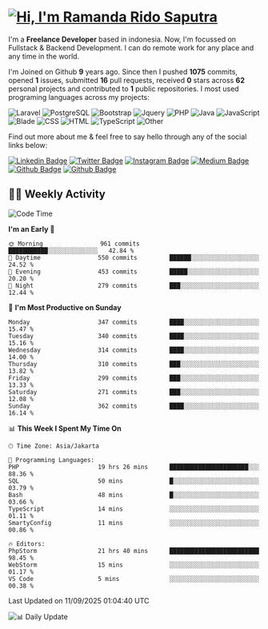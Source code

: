 # [![Hi, I'm Ramanda Rido Saputra](https://readme-typing-svg.herokuapp.com?size=24&vCenter=true&lines=%F0%9F%91%8B+Hi%2C+I'm+Ramanda+Rido+Saputra+;%F0%9F%92%BB+Fullstack+Web+Developer+)](https://git.io/typing-svg)

I'm a **Freelance Developer** based in indonesia. Now, I'm focussed on Fullstack & Backend Development. I can do remote work for any place and any time in the world.

I'm Joined on Github **9** years ago. Since then I pushed **1075** commits, opened **1** issues, submitted **16** pull requests, received **0** stars across **62** personal projects and contributed to **1** public repositories.
I most used programing languages across my projects:

![Laravel](https://img.shields.io/badge/Laravel-FF2D20?flat&logo=laravel&logoColor=white)
![PostgreSQL](https://img.shields.io/badge/PostgreSQL-316192?flat&logo=postgresql&logoColor=white)
![Bootstrap](https://img.shields.io/badge/Bootstrap-563D7C?flat&logo=bootstrap&logoColor=white)
![Jquery](https://img.shields.io/badge/jQuery-0769AD?flat&logo=jquery&logoColor=white)
![PHP](https://img.shields.io/badge/-PHP-%234F5D95?style=flat&logo=PHP&logoColor=white)
![Java](https://img.shields.io/badge/-Java-%23b07219?style=flat&logo=Java&logoColor=white)
![JavaScript](https://img.shields.io/badge/-JavaScript-%23f1e05a?style=flat&logo=JavaScript&logoColor=white)
![Blade](https://img.shields.io/badge/-Blade-%23f7523f?style=flat&logo=Blade&logoColor=white)
![CSS](https://img.shields.io/badge/-CSS-%23663399?style=flat&logo=CSS&logoColor=white)
![HTML](https://img.shields.io/badge/-HTML-%23e34c26?style=flat&logo=HTML&logoColor=white)
![TypeScript](https://img.shields.io/badge/-TypeScript-%233178c6?style=flat&logo=TypeScript&logoColor=white)
![Other](https://img.shields.io/badge/-Other-%23ededed?style=flat&logo=Other&logoColor=white)

Find out more about me & feel free to say hello through any of the social links below:

[![Linkedin Badge](https://img.shields.io/badge/-ramandaaridogh-blue?style=flat&logo=Linkedin&logoColor=white&link=https://www.linkedin.com/in/ramanda-rido-saputra/)](https://www.linkedin.com/in/ramanda-rido-saputra/)
[![Twitter Badge](https://img.shields.io/badge/-ramandaaridogh-%231DA1F2.svg?style=flat&logo=twitter&logoColor=white&link=https://www.twitter.com/ramandaaridogh)](https://www.twitter.com/ramandaaridogh/)
[![Instagram Badge](https://img.shields.io/badge/-ramandaaridogh-purple?style=flat&logo=instagram&logoColor=white&link=https://instagram.com/ramandaaridogh_/)](https://instagram.com/ramandaaridogh_)
[![Medium Badge](https://img.shields.io/badge/-@ramandaaridogh-%2312100E.svg?style=flat&logo=Medium&logoColor=white&link=https://medium.com/@ramandaaridogh/)](https://medium.com/@ramandaaridogh)
[![Github Badge](https://img.shields.io/badge/-@ramandaaridogh-100000.svg?style=flat&logo=github&logoColor=white&link=https://github.com/ramandaaridogh)](https://github.com/ramandaaridogh)
[![Github Badge](https://img.shields.io/badge/-@mxcode-100000.svg?style=flat&logo=github&logoColor=white&link=https://github.com/ramanda-mxcode)](https://github.com/ramanda-mxcode)

## 👨‍💻 Weekly Activity
<!--START_SECTION:waka-->
![Code Time](http://img.shields.io/badge/Code%20Time-1%2C530%20hrs%2030%20mins-blue)

**I'm an Early 🐤** 

```text
🌞 Morning                961 commits         ███████████░░░░░░░░░░░░░░   42.84 % 
🌆 Daytime                550 commits         ██████░░░░░░░░░░░░░░░░░░░   24.52 % 
🌃 Evening                453 commits         █████░░░░░░░░░░░░░░░░░░░░   20.20 % 
🌙 Night                  279 commits         ███░░░░░░░░░░░░░░░░░░░░░░   12.44 % 
```
📅 **I'm Most Productive on Sunday** 

```text
Monday                   347 commits         ████░░░░░░░░░░░░░░░░░░░░░   15.47 % 
Tuesday                  340 commits         ████░░░░░░░░░░░░░░░░░░░░░   15.16 % 
Wednesday                314 commits         ████░░░░░░░░░░░░░░░░░░░░░   14.00 % 
Thursday                 310 commits         ███░░░░░░░░░░░░░░░░░░░░░░   13.82 % 
Friday                   299 commits         ███░░░░░░░░░░░░░░░░░░░░░░   13.33 % 
Saturday                 271 commits         ███░░░░░░░░░░░░░░░░░░░░░░   12.08 % 
Sunday                   362 commits         ████░░░░░░░░░░░░░░░░░░░░░   16.14 % 
```


📊 **This Week I Spent My Time On** 

```text
🕑︎ Time Zone: Asia/Jakarta

💬 Programming Languages: 
PHP                      19 hrs 26 mins      ██████████████████████░░░   88.36 % 
SQL                      50 mins             █░░░░░░░░░░░░░░░░░░░░░░░░   03.79 % 
Bash                     48 mins             █░░░░░░░░░░░░░░░░░░░░░░░░   03.66 % 
TypeScript               14 mins             ░░░░░░░░░░░░░░░░░░░░░░░░░   01.11 % 
SmartyConfig             11 mins             ░░░░░░░░░░░░░░░░░░░░░░░░░   00.86 % 

🔥 Editors: 
PhpStorm                 21 hrs 40 mins      █████████████████████████   98.45 % 
WebStorm                 15 mins             ░░░░░░░░░░░░░░░░░░░░░░░░░   01.17 % 
VS Code                  5 mins              ░░░░░░░░░░░░░░░░░░░░░░░░░   00.38 % 
```


 Last Updated on 11/09/2025 01:04:40 UTC
<!--END_SECTION:waka-->

![📊 Daily Update](https://github.com/ramandaaridogh/ramandaaridogh/actions/workflows/update-activity.yml/badge.svg)
